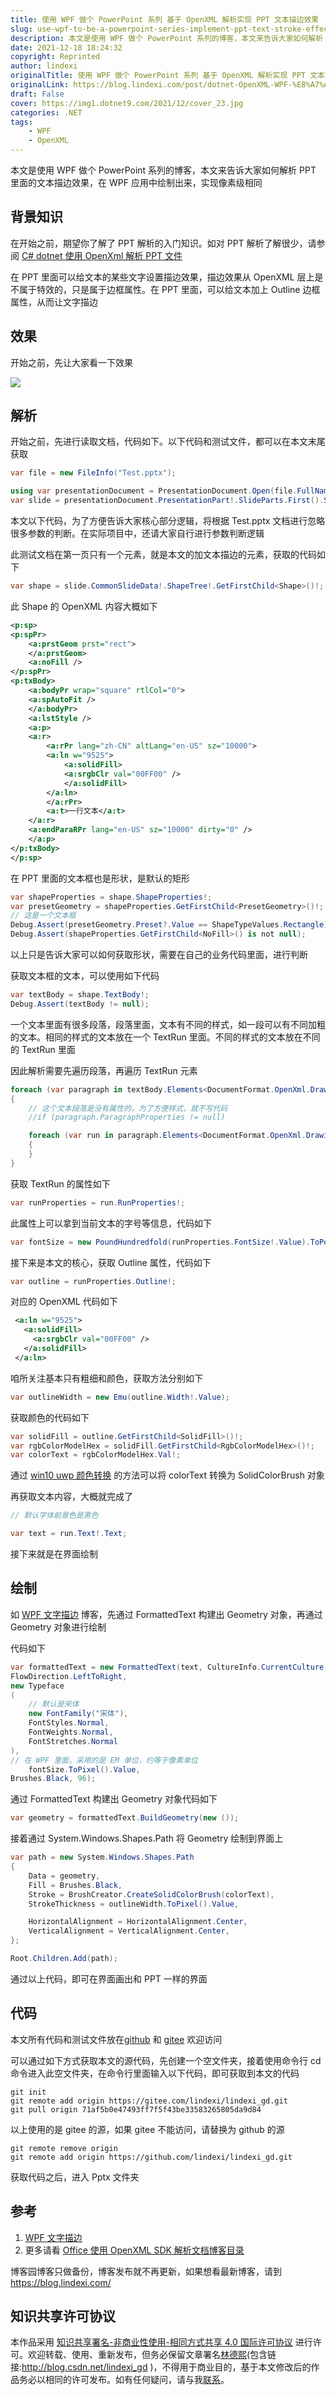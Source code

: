 ```yaml
---
title: 使用 WPF 做个 PowerPoint 系列 基于 OpenXML 解析实现 PPT 文本描边效果
slug: use-wpf-to-be-a-powerpoint-series-implement-ppt-text-stroke-effect-based-on-openxml-parsing
description: 本文是使用 WPF 做个 PowerPoint 系列的博客，本文来告诉大家如何解析 PPT 里面的文本描边效果，在 WPF 应用中绘制出来，实现像素级相同
date: 2021-12-18 18:24:32
copyright: Reprinted
author: lindexi
originalTitle: 使用 WPF 做个 PowerPoint 系列 基于 OpenXML 解析实现 PPT 文本描边效果
originalLink: https://blog.lindexi.com/post/dotnet-OpenXML-WPF-%E8%A7%A3%E6%9E%90%E5%AE%9E%E7%8E%B0-PPT-%E6%96%87%E6%9C%AC%E6%8F%8F%E8%BE%B9%E6%95%88%E6%9E%9C.html
draft: False
cover: https://img1.dotnet9.com/2021/12/cover_23.jpg
categories: .NET
tags: 
    - WPF
    - OpenXML
---
```


本文是使用 WPF 做个 PowerPoint 系列的博客，本文来告诉大家如何解析 PPT 里面的文本描边效果，在 WPF 应用中绘制出来，实现像素级相同

## 背景知识

在开始之前，期望你了解了 PPT 解析的入门知识。如对 PPT 解析了解很少，请参阅 [C# dotnet 使用 OpenXml 解析 PPT 文件](https://blog.lindexi.com/post/C-dotnet-%E4%BD%BF%E7%94%A8-OpenXml-%E8%A7%A3%E6%9E%90-PPT-%E6%96%87%E4%BB%B6.html)

在 PPT 里面可以给文本的某些文字设置描边效果，描边效果从 OpenXML 层上是不属于特效的，只是属于边框属性。在 PPT 里面，可以给文本加上 Outline 边框属性，从而让文字描边

## 效果

开始之前，先让大家看一下效果

![](https://img1.dotnet9.com/2021/12/2301.jpg)

## 解析

开始之前，先进行读取文档，代码如下。以下代码和测试文件，都可以在本文末尾获取

```C#
var file = new FileInfo("Test.pptx");

using var presentationDocument = PresentationDocument.Open(file.FullName, false);
var slide = presentationDocument.PresentationPart!.SlideParts.First().Slide;
```

本文以下代码，为了方便告诉大家核心部分逻辑，将根据 Test.pptx 文档进行忽略很多参数的判断。在实际项目中，还请大家自行进行参数判断逻辑

此测试文档在第一页只有一个元素，就是本文的加文本描边的元素，获取的代码如下

```C#
var shape = slide.CommonSlideData!.ShapeTree!.GetFirstChild<Shape>()!;
```

此 Shape 的 OpenXML 内容大概如下

```xml
<p:sp>
<p:spPr>
    <a:prstGeom prst="rect">
    </a:prstGeom>
    <a:noFill />
</p:spPr>
<p:txBody>
    <a:bodyPr wrap="square" rtlCol="0">
    <a:spAutoFit />
    </a:bodyPr>
    <a:lstStyle />
    <a:p>
    <a:r>
        <a:rPr lang="zh-CN" altLang="en-US" sz="10000">
        <a:ln w="9525">
            <a:solidFill>
            <a:srgbClr val="00FF00" />
            </a:solidFill>
        </a:ln>
        </a:rPr>
        <a:t>一行文本</a:t>
    </a:r>
    <a:endParaRPr lang="en-US" sz="10000" dirty="0" />
    </a:p>
</p:txBody>
</p:sp>
```

在 PPT 里面的文本框也是形状，是默认的矩形

```C#
var shapeProperties = shape.ShapeProperties!;
var presetGeometry = shapeProperties.GetFirstChild<PresetGeometry>()!;
// 这是一个文本框
Debug.Assert(presetGeometry.Preset?.Value == ShapeTypeValues.Rectangle);
Debug.Assert(shapeProperties.GetFirstChild<NoFill>() is not null);
```

以上只是告诉大家可以如何获取形状，需要在自己的业务代码里面，进行判断

获取文本框的文本，可以使用如下代码

```C#
var textBody = shape.TextBody!;
Debug.Assert(textBody != null);
```

一个文本里面有很多段落，段落里面，文本有不同的样式，如一段可以有不同加粗的文本。相同的样式的文本放在一个 TextRun 里面。不同的样式的文本放在不同的 TextRun 里面

因此解析需要先遍历段落，再遍历 TextRun 元素

```C#
foreach (var paragraph in textBody.Elements<DocumentFormat.OpenXml.Drawing.Paragraph>())
{
    // 这个文本段落是没有属性的，为了方便样式，就不写代码
    //if (paragraph.ParagraphProperties != null)

    foreach (var run in paragraph.Elements<DocumentFormat.OpenXml.Drawing.Run>())
    {
    }
}
```

获取 TextRun 的属性如下

```C#
var runProperties = run.RunProperties!;
```

此属性上可以拿到当前文本的字号等信息，代码如下

```C#
var fontSize = new PoundHundredfold(runProperties.FontSize!.Value).ToPound();
```

接下来是本文的核心，获取 Outline 属性，代码如下

```C#
var outline = runProperties.Outline!;
```

对应的 OpenXML 代码如下

```xml
 <a:ln w="9525">
   <a:solidFill>
     <a:srgbClr val="00FF00" />
   </a:solidFill>
 </a:ln>
```

咱所关注基本只有粗细和颜色，获取方法分别如下

```C#
var outlineWidth = new Emu(outline.Width!.Value);
```

获取颜色的代码如下

```C#
var solidFill = outline.GetFirstChild<SolidFill>()!;
var rgbColorModelHex = solidFill.GetFirstChild<RgbColorModelHex>()!;
var colorText = rgbColorModelHex.Val!;
```

通过 [win10 uwp 颜色转换](https://blog.lindexi.com/post/win10-uwp-%E9%A2%9C%E8%89%B2%E8%BD%AC%E6%8D%A2.html) 的方法可以将 colorText 转换为 SolidColorBrush 对象

再获取文本内容，大概就完成了

```C#
// 默认字体前景色是黑色

var text = run.Text!.Text;
```

接下来就是在界面绘制

## 绘制

如 [WPF 文字描边](https://blog.lindexi.com/post/WPF-%E6%96%87%E5%AD%97%E6%8F%8F%E8%BE%B9.html) 博客，先通过 FormattedText 构建出 Geometry 对象，再通过 Geometry 对象进行绘制

代码如下

```C#
var formattedText = new FormattedText(text, CultureInfo.CurrentCulture,
FlowDirection.LeftToRight,
new Typeface
(
    // 默认是宋体
    new FontFamily("宋体"),
    FontStyles.Normal,
    FontWeights.Normal,
    FontStretches.Normal
),
// 在 WPF 里面，采用的是 EM 单位，约等于像素单位
    fontSize.ToPixel().Value,
Brushes.Black, 96);
```

通过 FormattedText 构建出 Geometry 对象代码如下

```C#
var geometry = formattedText.BuildGeometry(new ());
```

接着通过 System.Windows.Shapes.Path 将 Geometry 绘制到界面上

```C#
var path = new System.Windows.Shapes.Path
{
    Data = geometry,
    Fill = Brushes.Black,
    Stroke = BrushCreator.CreateSolidColorBrush(colorText),
    StrokeThickness = outlineWidth.ToPixel().Value,

    HorizontalAlignment = HorizontalAlignment.Center,
    VerticalAlignment = VerticalAlignment.Center,
};

Root.Children.Add(path);
```

通过以上代码，即可在界面画出和 PPT 一样的界面

## 代码

本文所有代码和测试文件放在[github](https://github.com/lindexi/lindexi_gd/tree/71af5b0e47493ff7f5f43be33583265805da9d84/Pptx) 和 [gitee](https://gitee.com/lindexi/lindexi_gd/tree/71af5b0e47493ff7f5f43be33583265805da9d84/Pptx) 欢迎访问

可以通过如下方式获取本文的源代码，先创建一个空文件夹，接着使用命令行 cd 命令进入此空文件夹，在命令行里面输入以下代码，即可获取到本文的代码

```shell
git init
git remote add origin https://gitee.com/lindexi/lindexi_gd.git
git pull origin 71af5b0e47493ff7f5f43be33583265805da9d84
```

以上使用的是 gitee 的源，如果 gitee 不能访问，请替换为 github 的源

```shell
git remote remove origin
git remote add origin https://github.com/lindexi/lindexi_gd.git
```

获取代码之后，进入 Pptx 文件夹

## 参考

1. [WPF 文字描边](https://blog.lindexi.com/post/WPF-%E6%96%87%E5%AD%97%E6%8F%8F%E8%BE%B9.html)
2. 更多请看 [Office 使用 OpenXML SDK 解析文档博客目录](https://blog.lindexi.com/post/Office-%E4%BD%BF%E7%94%A8-OpenXML-SDK-%E8%A7%A3%E6%9E%90%E6%96%87%E6%A1%A3%E5%8D%9A%E5%AE%A2%E7%9B%AE%E5%BD%95.html)

博客园博客只做备份，博客发布就不再更新，如果想看最新博客，请到 https://blog.lindexi.com/

## 知识共享许可协议

本作品采用 [知识共享署名-非商业性使用-相同方式共享 4.0 国际许可协议](http://creativecommons.org/licenses/by-nc-sa/4.0/) 进行许可。欢迎转载、使用、重新发布，但务必保留文章署名[林德熙](http://blog.csdn.net/lindexi_gd)(包含链接:http://blog.csdn.net/lindexi_gd )，不得用于商业目的，基于本文修改后的作品务必以相同的许可发布。如有任何疑问，请与我[联系](mailto:lindexi_gd@163.com)。
